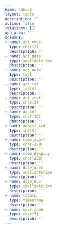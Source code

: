 ```yaml
---
name: adhist
layout: table
description: ''
active: false
relations: []
app_area: ''
columns:
- name: act_code
  type: char(3)
  description: ''
- name: act_date
  type: smalldatetime
  description: ''
- name: act_note
  type: text
  description: ''
- name: act_ref
  type: int(4)
  description: ''
- name: act_stat
  type: char(3)
  description: ''
- name: ad_ref
  type: char(10)
  description: ''
- name: adhist_sid
  type: int(4)
  description: ''
- name: comp_avail
  type: char(200)
  description: ''
- name: comp_display
  type: char(200)
  description: ''
- name: date_done
  type: smalldatetime
  description: ''
- name: date_due
  type: smalldatetime
  description: ''
- name: tstamp
  type: timestamp
  description: ''
- name: user_code
  type: char(3)
  description: ''
---
```


